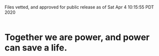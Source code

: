 Files vetted, and approved for public release as of Sat Apr  4 10:15:55 PDT 2020<br><br><h1>Together we are power, and power can save a life.</h1>
